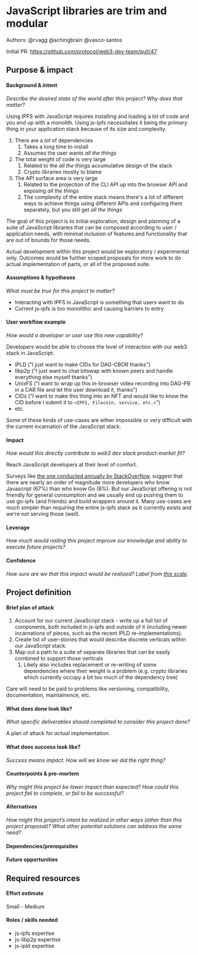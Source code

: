 # JavaScript libraries are trim and modular

Authors: @rvagg @achingbrain @vasco-santos

Initial PR: https://github.com/protocol/web3-dev-team/pull/47

## Purpose &amp; impact 

#### Background &amp; intent

_Describe the desired state of the world after this project? Why does that matter?_

Using IPFS with JavaScript requires installing and loading a _lot_ of code and you end up with a monolith. Using js-ipfs necessitates it being _the primary thing_ in your application stack because of its size and complexity.

1. There are a _lot_ of dependencies
   1. Takes a long time to install
   2. Assumes the user wants _all the things_
2. The total weight of code is very large
   1. Related to the _all the things_ accumulative design of the stack
   2. Crypto libraries mostly to blame
3. The API surface area is very large
   1. Related to the projection of the CLI API up into the browser API and exposing _all the things_
   2. The complexity of the entire stack means there's a lot of different ways to achieve things using different APIs and configuring them separately, but you still get _all the things_

The goal of this project is to initial exploration, design and planning of a suite of JavaScript libraries that can be composed according to user / application needs, with minimal inclusion of features and functionality that are out of bounds for those needs.

Actual development within this project would be exploratory / experimental only. Outcomes would be further scoped proposals for more work to do actual implementation of parts, or all of the proposed suite.

#### Assumptions &amp; hypotheses

_What must be true for this project to matter?_

 * Interacting with IPFS in JavaScript is something that users want to do
 * Current js-ipfs is too monolithic and causing barriers to entry

#### User workflow example

_How would a developer or user use this new capability?_

Developers would be able to choose the level of interaction with our web3 stack in JavaScript:

 * IPLD ("I just want to make CIDs for DAG-CBOR thanks")
 * libp2p ("I just want to chat bitswap with known peers and handle everything else myself thanks")
 * UnixFS ("I want to wrap up this in-browser video recording into DAG-PB in a CAR file and let the user download it, thanks")
 * CIDs ("I want to make this thing into an NFT and would like to know the CID before I submit it to `<IPFS, Filecoin, service, etc.>`")
 * etc.

Some of these kinds of use-cases are either impossible or very difficult with the current incarnation of the JavaScript stack.

#### Impact

_How would this directly contribute to web3 dev stack product-market fit?_

Reach JavaScript developers at their level of comfort. 

Surveys like [the one conducted annually by StackOverflow](https://insights.stackoverflow.com/survey/2019/#most-popular-technologies), suggest that there are nearly an order of magnitude more developers who know Javascript (67%) than who know Go (8%). But our JavaScript offering is not friendly for general consumption and we usually end up pushing them to use go-ipfs (and friends) and build wrappers around it. Many use-cases are much simpler than requiring the entire js-ipfs stack as it currently exists and we're not serving those (well).

#### Leverage

_How much would nailing this project improve our knowledge and ability to execute future projects?_

#### Confidence

_How sure are we that this impact would be realized? Label from [this scale](https://medium.com/@nimay/inside-product-introduction-to-feature-priority-using-ice-impact-confidence-ease-and-gist-5180434e5b15)_.


## Project definition

#### Brief plan of attack

  1. Account for our current JavaScript stack - write up a full list of components, both included in js-ipfs and outside of it (including newer incarnations of pieces, such as the recent IPLD re-implementations).
  2. Create list of user-stories that would describe discrete verticals within our JavaScript stack.
  3. Map out a path to a suite of separate libraries that can be easily combined to support those verticals
     1. Likely also includes replacement or re-writing of some dependencies where their weight is a problem (e.g. crypto libraries which currently occupy a bit too much of the dependency tree)

Care will need to be paid to problems like versioning, compatibility, documentation, maintainence, etc.

#### What does done look like?

_What specific deliverables should completed to consider this project done?_

A plan of attack for _actual_ implementation.

####  What does success look like?

_Success means impact. How will we know we did the right thing?_

#### Counterpoints &amp; pre-mortem

_Why might this project be lower impact than expected? How could this project fail to complete, or fail to be successful?_

#### Alternatives

_How might this project’s intent be realized in other ways (other than this project proposal)? What other potential solutions can address the same need?_

#### Dependencies/prerequisites

<!--List any other projects that are dependencies/prerequisites for this project that is being pitched.-->

#### Future opportunities
<!--What future projects/opportunities could this project enable?-->

## Required resources

#### Effort estimate

<!--T-shirt size rating of the size of the project. If the project might require external collaborators/teams, please note in the roles/skills section below). 
For a team of 3-5 people with the appropriate skills:
- Small, 1-2 weeks
- Medium, 3-5 weeks
- Large, 6-10 weeks
- XLarge, >10 weeks
Describe any choices and uncertainty in this scope estimate. (E.g. Uncertainty in the scope until design work is complete, low uncertainty in execution thereafter.)
-->

Small - Medium

#### Roles / skills needed

<!--Describe the knowledge/skill-sets and team that are needed for this project (e.g. PM, docs, protocol or library expertise, design expertise, etc.). If this project could be externalized to the community or a team outside PL's direct employment, please note that here.-->

 * js-ipfs expertise
 * js-libp2p expertise
 * js-ipld expertise
